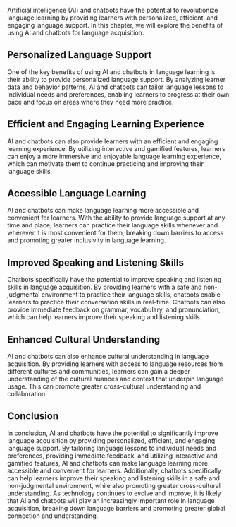 
Artificial intelligence (AI) and chatbots have the potential to revolutionize language learning by providing learners with personalized, efficient, and engaging language support. In this chapter, we will explore the benefits of using AI and chatbots for language acquisition.

Personalized Language Support
-----------------------------

One of the key benefits of using AI and chatbots in language learning is their ability to provide personalized language support. By analyzing learner data and behavior patterns, AI and chatbots can tailor language lessons to individual needs and preferences, enabling learners to progress at their own pace and focus on areas where they need more practice.

Efficient and Engaging Learning Experience
------------------------------------------

AI and chatbots can also provide learners with an efficient and engaging learning experience. By utilizing interactive and gamified features, learners can enjoy a more immersive and enjoyable language learning experience, which can motivate them to continue practicing and improving their language skills.

Accessible Language Learning
----------------------------

AI and chatbots can make language learning more accessible and convenient for learners. With the ability to provide language support at any time and place, learners can practice their language skills whenever and wherever it is most convenient for them, breaking down barriers to access and promoting greater inclusivity in language learning.

Improved Speaking and Listening Skills
--------------------------------------

Chatbots specifically have the potential to improve speaking and listening skills in language acquisition. By providing learners with a safe and non-judgmental environment to practice their language skills, chatbots enable learners to practice their conversation skills in real-time. Chatbots can also provide immediate feedback on grammar, vocabulary, and pronunciation, which can help learners improve their speaking and listening skills.

Enhanced Cultural Understanding
-------------------------------

AI and chatbots can also enhance cultural understanding in language acquisition. By providing learners with access to language resources from different cultures and communities, learners can gain a deeper understanding of the cultural nuances and context that underpin language usage. This can promote greater cross-cultural understanding and collaboration.

Conclusion
----------

In conclusion, AI and chatbots have the potential to significantly improve language acquisition by providing personalized, efficient, and engaging language support. By tailoring language lessons to individual needs and preferences, providing immediate feedback, and utilizing interactive and gamified features, AI and chatbots can make language learning more accessible and convenient for learners. Additionally, chatbots specifically can help learners improve their speaking and listening skills in a safe and non-judgmental environment, while also promoting greater cross-cultural understanding. As technology continues to evolve and improve, it is likely that AI and chatbots will play an increasingly important role in language acquisition, breaking down language barriers and promoting greater global connection and understanding.
